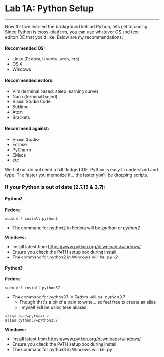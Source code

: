 # Lab 1A: Python Setup

---

Now that we learned the background behind Python, lets get to coding. Since Python is cross-platform, you can use whatever OS and text editor/IDE that you'd like. Below are my recommendations:

#### Recommended OS:

* Linux \(Fedora, Ubuntu, Arch, etc\)
* OS X
* Windows

#### **Recommended editors:**

* Vim \(terminal based: steep learning curve\)
* Nano \(terminal based\)
* Visual Studio Code
* Sublime
* Atom
* Brackets

#### Recommend against:

* Visual Studio
* Eclipse
* PyCharm
* EMacs
* etc

We flat out do not need a full fledged IDE. Python is easy to understand and type. The faster you memorize it... the faster you'll be dropping scripts.

### If your Python is out of date (2.7.15 & 3.7):

#### Python2

**Fedora:**
```
sudo dnf install python2
```
* The command for python2 in Fedora will be: _python_ or _python2_

**Windows:**
* Install latest from https://www.python.org/downloads/windows/
* Ensure you check the PATH setup box during install
* The command for python2 in Windows will be: _py -2_

#### Python3

**Fedora:**
```
sudo dnf install python37
```
* The command for python37 in Fedora will be: _python3.7_
    * Though that's a bit of a pain to write... so feel free to create an alias
    * I myself will be using tese aliases:
```
alias py37=python3.7
alias python37=python3.7
```

**Windows:**
* Install latest from https://www.python.org/downloads/windows/
* Ensure you check the PATH setup box during install
* The command for python3 in Windows will be: _py_
